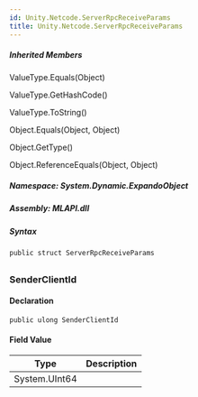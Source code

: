 ```yaml
---  
id: Unity.Netcode.ServerRpcReceiveParams  
title: Unity.Netcode.ServerRpcReceiveParams  
---
```


<div class="markdown level0 summary">

</div>

<div class="markdown level0 conceptual">

</div>

<div class="inheritedMembers">

##### Inherited Members

<div>

ValueType.Equals(Object)

</div>

<div>

ValueType.GetHashCode()

</div>

<div>

ValueType.ToString()

</div>

<div>

Object.Equals(Object, Object)

</div>

<div>

Object.GetType()

</div>

<div>

Object.ReferenceEquals(Object, Object)

</div>

</div>

##### **Namespace**: System.Dynamic.ExpandoObject

##### **Assembly**: MLAPI.dll

##### Syntax

``` lang-csharp
public struct ServerRpcReceiveParams
```

## 

### SenderClientId

<div class="markdown level1 summary">

</div>

<div class="markdown level1 conceptual">

</div>

#### Declaration

``` lang-csharp
public ulong SenderClientId
```

#### Field Value

| Type          | Description |
|---------------|-------------|
| System.UInt64 |             |
